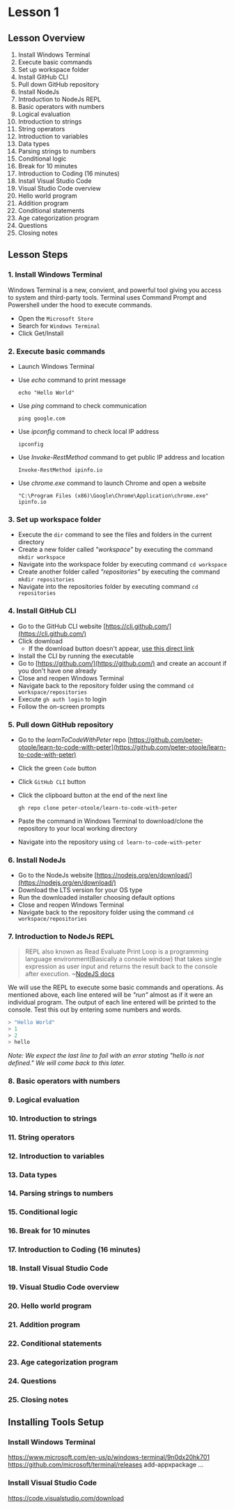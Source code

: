 # Lesson 1

## Lesson Overview

1. Install Windows Terminal
2. Execute basic commands
3. Set up workspace folder
4. Install GitHub CLI
5. Pull down GitHub repository
6. Install NodeJs
7. Introduction to NodeJs REPL
8. Basic operators with numbers
9. Logical evaluation
10. Introduction to strings
11. String operators
12. Introduction to variables
13. Data types
14. Parsing strings to numbers
15. Conditional logic
16. Break for 10 minutes
17. Introduction to Coding (16 minutes)
18. Install Visual Studio Code
19. Visual Studio Code overview
20. Hello world program
21. Addition program
22. Conditional statements
23. Age categorization program
24. Questions
25. Closing notes

## Lesson Steps

### 1. Install Windows Terminal

Windows Terminal is a new, convient, and powerful tool giving you access to system and third-party tools. Terminal uses Command Prompt and Powershell under the hood to execute commands. 

- Open the `Microsoft Store`
- Search for `Windows Terminal`
- Click Get/Install

### 2. Execute basic commands

- Launch Windows Terminal
- Use _echo_ command to print message

  `echo "Hello World"`

- Use _ping_ command to check communication

  `ping google.com`

- Use _ipconfig_ command to check local IP address 

  `ipconfig`

- Use _Invoke-RestMethod_ command to get public IP address and location

  `Invoke-RestMethod ipinfo.io`

- Use _chrome.exe_ command to launch Chrome and open a website

  `"C:\Program Files (x86)\Google\Chrome\Application\chrome.exe" ipinfo.io`

### 3. Set up workspace folder

- Execute the `dir` command to see the files and folders in the current directory
- Create a new folder called _"workspace"_ by executing the command `mkdir workspace`
- Navigate into the workspace folder by executing command `cd workspace`
- Create another folder called _"repositories"_ by executing the command `mkdir repositories`
- Navigate into the repositories folder by executing command `cd repositories`

### 4. Install GitHub CLI

- Go to the GitHub CLI website [https://cli.github.com/](https://cli.github.com/)
- Click download
  - If the download button doesn't appear, [use this direct link](https://github.com/cli/cli/releases/download/v1.7.0/gh_1.7.0_windows_amd64.msi)
- Install the CLI by running the executable
- Go to [https://github.com/](https://github.com/) and create an account if you don't have one already
- Close and reopen Windows Terminal
- Navigate back to the repository folder using the command `cd workspace/repositories`
- Execute `gh auth login` to login
- Follow the on-screen prompts

### 5. Pull down GitHub repository

- Go to the _learnToCodeWithPeter_ repo [https://github.com/peter-otoole/learn-to-code-with-peter](https://github.com/peter-otoole/learn-to-code-with-peter)
- Click the green `Code` button
- Click `GitHub CLI` button
- Click the clipboard button at the end of the next line

  `gh repo clone peter-otoole/learn-to-code-with-peter`

- Paste the command in Windows Terminal to download/clone the repository to your local working directory
- Navigate into the repository using `cd learn-to-code-with-peter`

### 6. Install NodeJs

- Go to the NodeJs website [https://nodejs.org/en/download/](https://nodejs.org/en/download/)
- Download the LTS version for your OS type
- Run the downloaded installer choosing default options
- Close and reopen Windows Terminal
- Navigate back to the repository folder using the command `cd workspace/repositories`

### 7. Introduction to NodeJs REPL

>REPL also known as Read Evaluate Print Loop is a programming language environment(Basically a console window) that takes single expression as user input and returns the result back to the console after execution.
~[NodeJS docs](https://nodejs.dev/learn/how-to-use-the-nodejs-repl)

We will use the REPL to execute some basic commands and operations. As mentioned above, each line entered will be _"run"_ almost as if it were an individual program. The output of each line entered will be printed to the console. Test this out by entering some numbers and words.

```Javascript
> "Hello World"
> 1
> 2
> hello
```

_Note: We expect the last line to fail with an error stating "hello is not defined." We will come back to this later._

### 8. Basic operators with numbers



### 9. Logical evaluation

### 10. Introduction to strings

### 11. String operators

### 12. Introduction to variables

### 13. Data types

### 14. Parsing strings to numbers

### 15. Conditional logic

### 16. Break for 10 minutes

### 17. Introduction to Coding (16 minutes)

### 18. Install Visual Studio Code

### 19. Visual Studio Code overview

### 20. Hello world program

### 21. Addition program

### 22. Conditional statements

### 23. Age categorization program

### 24. Questions

### 25. Closing notes


## Installing Tools Setup

### Install Windows Terminal

https://www.microsoft.com/en-us/p/windows-terminal/9n0dx20hk701
https://github.com/microsoft/terminal/releases
add-appxpackage ...

### Install Visual Studio Code

https://code.visualstudio.com/download
